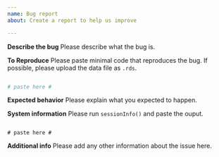 ```yaml
---
name: Bug report
about: Create a report to help us improve

---
```


**Describe the bug**
Please describe what the bug is.

**To Reproduce**
Please paste minimal code that reproduces the bug. If possible, please upload the data file as `.rds`.
```r

# paste here #

```

**Expected behavior**
Please explain what you expected to happen.

**System information**
Please run `sessionInfo()` and paste the ouput.
```

# paste here #

```
**Additional info**
Please add any other information about the issue here.
